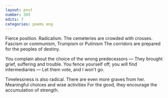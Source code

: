```yaml
---
layout: post
number: 393
edits: 7
categories: poems eng
---
```


Fierce position. Radicalism.
The cemeteries are crowded with crosses.
Fascism or communism,
Trumpism or Putinism
The corridors are prepared for the peoples of destiny.

You complain about the choice of the wrong predecessors —
They brought grief, suffering and trouble.
You fence yourself off, you will find intermediaries —
Let them vote, and I won't go. 

Timelessness is also radical.
There are even more graves from her.
Meaningful choices and wise activities 
For the good, they encourage the accumulation of strength.
